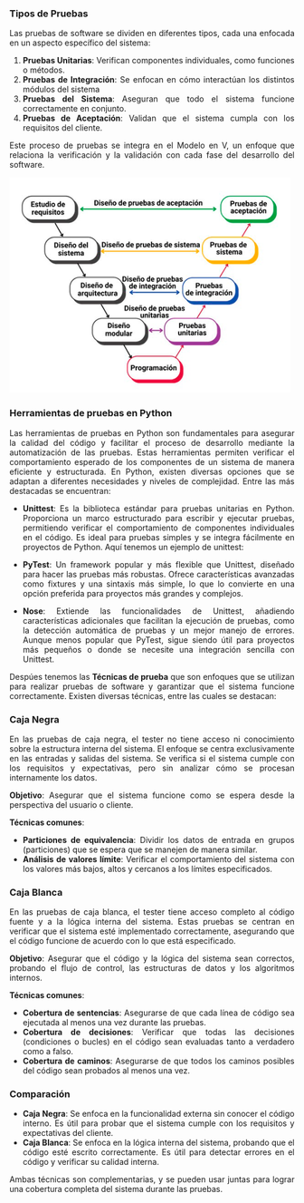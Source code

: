 <div style="text-align: justify;">

### Tipos de Pruebas

Las pruebas de software se dividen en diferentes tipos, cada una enfocada en un aspecto específico del sistema: 
1. **Pruebas Unitarias**: Verifican componentes individuales, como funciones o métodos.
2. **Pruebas de Integración**: Se enfocan en cómo interactúan los distintos módulos del sistema
3. **Pruebas del Sistema**: Aseguran que todo el sistema funcione correctamente en conjunto.
4. **Pruebas de Aceptación**: Validan que el sistema cumpla con los requisitos del cliente.

Este proceso de pruebas se integra en el Modelo en V, un enfoque que relaciona la verificación y la validación con cada fase del desarrollo del software.

<p>
    <img src="Imagenes/1.png" alt="Config Nano">
</p>


### Herramientas de pruebas en Python

Las herramientas de pruebas en Python son fundamentales para asegurar la calidad del código y facilitar el proceso de desarrollo mediante la automatización de las pruebas. Estas herramientas permiten verificar el comportamiento esperado de los componentes de un sistema de manera eficiente y estructurada. En Python, existen diversas opciones que se adaptan a diferentes necesidades y niveles de complejidad. Entre las más destacadas se encuentran:

- **Unittest**: Es la biblioteca estándar para pruebas unitarias en Python. Proporciona un marco estructurado para escribir y ejecutar pruebas, permitiendo verificar el comportamiento de componentes individuales en el código. Es ideal para pruebas simples y se integra fácilmente en proyectos de Python. Aquí tenemos un ejemplo de unittest:
- **PyTest**: Un framework popular y más flexible que Unittest, diseñado para hacer las pruebas más robustas. Ofrece características avanzadas como fixtures y una sintaxis más simple, lo que lo convierte en una opción preferida para proyectos más grandes y complejos.

- **Nose**: Extiende las funcionalidades de Unittest, añadiendo características adicionales que facilitan la ejecución de pruebas, como la detección automática de pruebas y un mejor manejo de errores. Aunque menos popular que PyTest, sigue siendo útil para proyectos más pequeños o donde se necesite una integración sencilla con Unittest.

Despúes tenemos las **Técnicas de prueba** que son enfoques que se utilizan para realizar pruebas de software y garantizar que el sistema funcione correctamente. Existen diversas técnicas, entre las cuales se destacan:

### Caja Negra

En las pruebas de caja negra, el tester no tiene acceso ni conocimiento sobre la estructura interna del sistema. El enfoque se centra exclusivamente en las entradas y salidas del sistema. Se verifica si el sistema cumple con los requisitos y expectativas, pero sin analizar cómo se procesan internamente los datos.

**Objetivo**: Asegurar que el sistema funcione como se espera desde la perspectiva del usuario o cliente.

**Técnicas comunes**:
- **Particiones de equivalencia**: Dividir los datos de entrada en grupos (particiones) que se espera que se manejen de manera similar.
- **Análisis de valores límite**: Verificar el comportamiento del sistema con los valores más bajos, altos y cercanos a los límites especificados.

### Caja Blanca

En las pruebas de caja blanca, el tester tiene acceso completo al código fuente y a la lógica interna del sistema. Estas pruebas se centran en verificar que el sistema esté implementado correctamente, asegurando que el código funcione de acuerdo con lo que está especificado.

**Objetivo**: Asegurar que el código y la lógica del sistema sean correctos, probando el flujo de control, las estructuras de datos y los algoritmos internos.

**Técnicas comunes**:
- **Cobertura de sentencias**: Asegurarse de que cada línea de código sea ejecutada al menos una vez durante las pruebas.
- **Cobertura de decisiones**: Verificar que todas las decisiones (condiciones o bucles) en el código sean evaluadas tanto a verdadero como a falso.
- **Cobertura de caminos**: Asegurarse de que todos los caminos posibles del código sean probados al menos una vez.

### Comparación
- **Caja Negra**: Se enfoca en la funcionalidad externa sin conocer el código interno. Es útil para probar que el sistema cumple con los requisitos y expectativas del cliente.
- **Caja Blanca**: Se enfoca en la lógica interna del sistema, probando que el código esté escrito correctamente. Es útil para detectar errores en el código y verificar su calidad interna.

Ambas técnicas son complementarias, y se pueden usar juntas para lograr una cobertura completa del sistema durante las pruebas.

</div>
